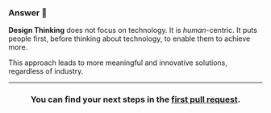 ### Answer :crystal_ball:

**Design Thinking** does not focus on technology.  It is _human_-centric. It puts people first, before thinking about technology, to enable them to achieve more.  

This approach leads to more meaningful and innovative solutions, regardless of industry.

<hr>
<h3 align="center">You can find your next steps in the <a href="{{ url }}">first pull request</a>.</h3>


